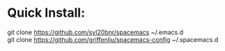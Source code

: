 # Quick Install:
git clone https://github.com/syl20bnr/spacemacs ~/.emacs.d \
git clone https://github.com/griffenliu/spacemacs-config ~/.spacemacs.d

